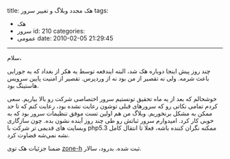 title: هک مجدد وبلاگ و تغییر سرور
tags:
  - هک
  - سرور
id: 210
categories:
  - عمومی
date: 2010-02-05 21:29:45
---

سلام،

چند روز پیش اینجا دوباره هک شد، البته ایندفعه توسط یه هکر از بغداد که  یه جورایی باعث شرمه. ولی نه تقصیر از من بود نه از وردپرس. تقصیر از  امنیت پایین سرویس هاستینگ بود.

خوشحالم که بعد از یه ماه تحقیق تونستیم سرور اختصاصی شرکت رو بالا  بیاریم. سعی کردم تمامی نکاتی رو که سرورهای قبلی توشون رعایت نشده بود،  رعایت کنم که تا حد ممکن به مشکل برنخوریم. وبلاگ من هم اولین تست موفق  تنظیمات سرور بود که به خوبی کار کرد. امیدوارم سرور ثباتش رو طی چند روز  آینده نشون بده. چون سازگاری وبسایت های قدیمی تر شرکت با php5.3 ممکنه  نگران کننده باشه، فعلا تا انتقال کامل نشه نمی‌شه قضاوت کرد.

ضمنا جزئیات هک توی [zone-h](http://zone-h.com/mirror/id/10166621) ثبت شده.
بدرود، سالار.